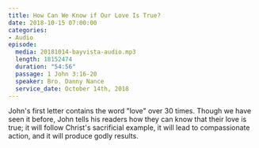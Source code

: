 ```yaml
---
title: How Can We Know if Our Love Is True?
date: 2018-10-15 07:00:00
categories:
- Audio
episode:
  media: 20181014-bayvista-audio.mp3
  length: 18152474
  duration: "54:56"
  passage: 1 John 3:16-20
  speaker: Bro. Danny Nance
  service_date: October 14th, 2018
---
```

John's first letter contains the word "love" over 30 times. Though we have seen it before, John tells his readers how they can know that their love is true; it will follow Christ's sacrificial example, it will lead to compassionate action, and it will produce godly results.